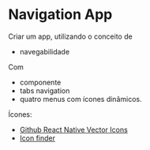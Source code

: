 # Navigation App

Criar um app, utilizando o conceito de
* navegabilidade

Com
* componente
* tabs navigation
* quatro menus com ícones dinâmicos.

Ícones:
* [Github React Native Vector Icons](https://github.com/oblador/react-native-vector-icons) 
* [Icon finder](https://oblador.github.io/react-native-vector-icons)
